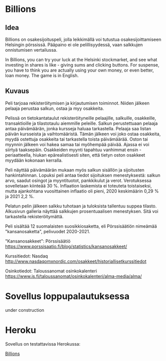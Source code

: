 # Billions

## Idea

Billions on osakesijoituspeli, jolla leikkimällä voi tutustua osakesijoittamiseen Helsingin pörssissä. Pääpaino ei ole pelillisyydessä, vaan salkkujen onnistumisen vertailussa.

In Billions, you can try your luck at the Helsinki stockmarket, and see what investing in shares is like - giving sums and clicking buttons. For suspense, you have to think you are actually using your own money, or even better, loan money. The game is in English.

## Kuvaus

Peli tarjoaa rekisteröitymisen ja kirjautumisen toiminnot.
Niiden jälkeen pelaaja perustaa salkun, ostaa ja myy osakkeita.

Pelissä on tietokantataulut rekisteröityneille pelaajille, salkuille, osakkeille, transaktioille ja tilastotaulu aiemmille peleille.
Salkun perustettuaan pelaaja antaa päivämäärän, jonka kursseja haluaa tarkastella. Pelaaja saa listan päivän kursseista ja vaihtomääristä. Tämän jälkeen voi joko ostaa osakkeita, myydä ostettuja osakkeita tai tarkastella toista päivämäärää. Oston tai myynnin jälkeen voi hakea samaa tai myöhempää päivää. Ajassa ei voi siirtyä taaksepäin. Osakkeiden myynti tapahtuu vanhimmat ensin -periaatteella, hiukan epärealistisesti siten, että tietyn oston osakkeet myydään kokonaan kerralla.

Peli näyttää päivämäärän mukaan myös salkun sisällön ja sijoitusten hankintahinnan. Lopuksi peli antaa tiedot sijoituksen menestyksestä: salkun arvo, saadut osingot ja myyntituotot, pankkikulut ja verot. Verotuksessa sovelletaan kiinteää 30 %. Inflaation laskemista ei toteuteta toistaiseksi, mutta ajankohtana vuosittainen inflaatio oli pieni, 2020 keskimäärin 0,29 % ja 2021 2,2 %.

Pelatun pelin jälkeen salkku tuhotaan ja tuloksista tallentuu suppea tilasto. Alkusivun galleria näyttää salkkujen prosentuaalisen menestyksen. Sitä voi tarkastella rekisteröitymättä.

Peli sisältää 12 suomalaisten suosikkiosaketta, eli Pörssisäätiön nimeämää "kansanosaketta", pelivuodet 2020-2021.

"Kansanosakkeet": Pörssisäätiö https://www.porssisaatio.fi/blog/statistics/kansanosakkeet/

Kurssitiedot: Nasdaq http://www.nasdaqomxnordic.com/osakkeet/historiallisetkurssitiedot

Osinkotiedot: Taloussanomat osinkokalenteri https://www.is.fi/taloussanomat/osinkokalenteri/alma-media/alma/

# Sovellus loppupalautuksessa

under construction

# Heroku

Sovellus on testattavissa Herokussa:

[Billions](https://nasdaq-billions.herokuapp.com/)

